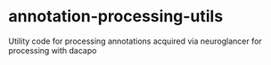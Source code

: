 # annotation-processing-utils
Utility code for processing annotations acquired via neuroglancer for processing with dacapo
